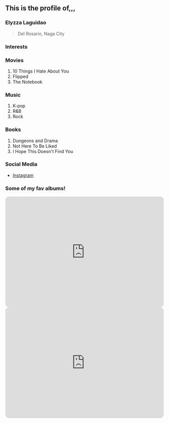 ## This is the profile of,,,
### Elyzza Laguidao
>Del Rosario, Naga City

### Interests

### Movies
1. 10 Things I Hate About You
2. Flipped
3. The Notebook

### Music
1. K-pop
2.  R&B
3.  Rock
### Books

1. Dungeons and Drama
2. Not Here To Be Liked
3. I Hope This Doesn't Find You

### Social Media
- [Instagram](https://www.instagram.com/elyzzzzza_/)

### Some of my fav albums!
<iframe style="border-radius:12px" src="https://open.spotify.com/embed/album/5H7ixXZfsNMGbIE5OBSpcb?utm_source=generator" width="100%" height="352" frameBorder="0" allowfullscreen="" allow="autoplay; clipboard-write; encrypted-media; fullscreen; picture-in-picture" loading="lazy"></iframe>
<iframe style="border-radius:12px" src="https://open.spotify.com/embed/album/1D06fz3cuob62ysTS8k6gu?utm_source=generator" width="100%" height="352" frameBorder="0" allowfullscreen="" allow="autoplay; clipboard-write; encrypted-media; fullscreen; picture-in-picture" loading="lazy"></iframe>
